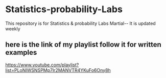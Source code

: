 # Statistics-probability-Labs
This repository is for  Statistics &amp; probability Labs Martial-- It is updated weekly
## here is the link of my playlist follow it for written examples
https://www.youtube.com/playlist?list=PLoNIWSNSPMp7lr2MANVTR4YKuFo6Ony8h
